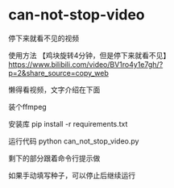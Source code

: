 # can-not-stop-video
停下来就看不见的视频

使用方法
【鸡块旋转4分钟，但是停下来就看不见】 https://www.bilibili.com/video/BV1ro4y1e7gh/?p=2&share_source=copy_web

懒得看视频，文字介绍在下面

装个ffmpeg

安装库
pip install -r requirements.txt

运行代码
python can_not_stop_video.py

剩下的部分跟着命令行提示做

如果手动填写种子，可以停止后继续运行
